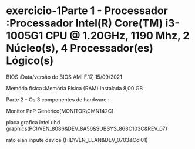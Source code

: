 # exercicio-1Parte 1 - Processador :Processador	Intel(R) Core(TM) i3-1005G1 CPU @ 1.20GHz, 1190 Mhz, 2 Núcleo(s), 4 Processador(es) Lógico(s)

BIOS :Data/versão de BIOS	AMI F.17, 15/09/2021

Memória fisica :Memória Física (RAM) Instalada	8,00 GB


Parte 2 -
Os 3 componentes de hardware :

Monitor PnP Genérico(MONITOR\CMN142C)

placa grafica intel uhd graphics(PCI\VEN_8086&DEV_8A56&SUBSYS_868C103C&REV_07)

rato elan inpute device
(HID\VEN_ELAN&DEV_0703&Col01)
